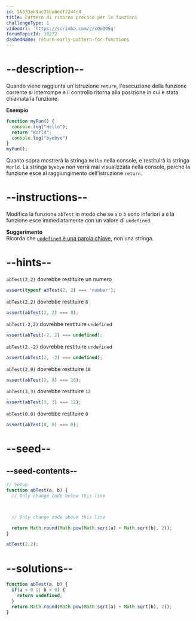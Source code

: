 ```yaml
---
id: 56533eb9ac21ba0edf2244c4
title: Pattern di ritorno precoce per le funzioni
challengeType: 1
videoUrl: 'https://scrimba.com/c/cQe39Sq'
forumTopicId: 18272
dashedName: return-early-pattern-for-functions
---
```


# --description--

Quando viene raggiunta un'istruzione `return`, l'esecuzione della funzione corrente si interrompe e il controllo ritorna alla posizione in cui è stata chiamata la funzione.

**Esempio**

```js
function myFun() {
  console.log("Hello");
  return "World";
  console.log("byebye")
}
myFun();
```

Quanto sopra mostrerà la stringa `Hello` nella console, e restituirà la stringa `World`. La stringa `byebye` non verrà mai visualizzata nella console, perché la funzione esce al raggiungimento dell'istruzione `return`.

# --instructions--

Modifica la funzione `abTest` in modo che se `a` o `b` sono inferiori a `0` la funzione esce immediatamente con un valore di `undefined`.

**Suggerimento**  
Ricorda che [`undefined` è una parola chiave](https://www.freecodecamp.org/learn/javascript-algorithms-and-data-structures/basic-javascript/understanding-uninitialized-variables), non una stringa.

# --hints--

`abTest(2,2)` dovrebbe restituire un numero

```js
assert(typeof abTest(2, 2) === 'number');
```

`abTest(2,2)` dovrebbe restituire `8`

```js
assert(abTest(2, 2) === 8);
```

`abTest(-2,2)` dovrebbe restituire `undefined`

```js
assert(abTest(-2, 2) === undefined);
```

`abTest(2,-2)` dovrebbe restituire `undefined`

```js
assert(abTest(2, -2) === undefined);
```

`abTest(2,8)` dovrebbe restituire `18`

```js
assert(abTest(2, 8) === 18);
```

`abTest(3,3)` dovrebbe restituire `12`

```js
assert(abTest(3, 3) === 12);
```

`abTest(0,0)` dovrebbe restituire `0`

```js
assert(abTest(0, 0) === 0);
```

# --seed--

## --seed-contents--

```js
// Setup
function abTest(a, b) {
  // Only change code below this line



  // Only change code above this line

  return Math.round(Math.pow(Math.sqrt(a) + Math.sqrt(b), 2));
}

abTest(2,2);
```

# --solutions--

```js
function abTest(a, b) {
  if(a < 0 || b < 0) {
    return undefined;
  }
  return Math.round(Math.pow(Math.sqrt(a) + Math.sqrt(b), 2));
}
```
